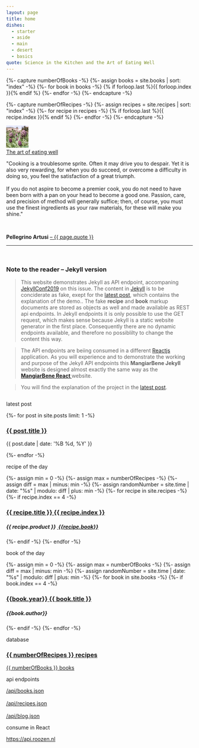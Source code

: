 ```yaml
---
layout: page
title: home
dishes:
  - starter
  - aside
  - main
  - desert
  - basics
quote: Science in the Kitchen and the Art of Eating Well
---
```


{%- capture numberOfBooks -%}
{%- assign books = site.books | sort: "index" -%}
{%- for book in books -%}
{% if forloop.last %}{{ forloop.index }}{% endif %}
{%- endfor -%}
{%- endcapture -%}

{%- capture numberOfRecipes -%}
{%- assign recipes = site.recipes | sort: "index" -%}
{%- for recipe in recipes -%}
{% if forloop.last %}{{ recipe.index }}{% endif %}
{%- endfor -%}
{%- endcapture -%}

<div class="home-img_artisjok">
    <img src="/img/artisjok_klein.jpg" alt="">
    <div class="theart">
        <a href='/books/{{ page.quote | slugify }}'>The art of eating well</a>
    </div>       
</div>
<div class="home-quote">
    <p>
    "Cooking is a troublesome sprite. Often it may drive you to despair. Yet it is also very rewarding, for when you do succeed, or overcome a difficulty in doing so, you feel the satisfaction of a great triumph. <br><br> If you do not aspire to become a premier cook, you do not need to have been born with a pan on your head to become a good one. <span>Passion, care, and precision of method will generally suffice; then, of course, you must use the finest ingredients as your raw materials, for these will make you shine.</span>"
    </p>
    <br>
    <p class="pellegrino">    
        <b>Pellegrino Artusi</b> 
        <a href="/books/{{ page.quote | slugify }}" aria-label="The art of eating well">– {{ page.quote }}</a>
    </p>
</div>
<hr>
<br>
<h3 class="blauw">Note to the reader – <span class="smaller">Jekyll version</span></h3>
<div class="blog-post kramdown">
    <blockquote>
        <p> This website demonstrates Jekyll as API endpoint, accompaning <a href="https://jekyllconf.com/" target="_blank" rel="noopener noreferrer" aria-label="api.roozen.nl">JekyllConf2019</a> on this issue.
        The content in <a href="https://jekyllrb.com/" target="_blank" rel="noopener noreferrer" aria-label="api.roozen.nl">Jekyll</a> is to be conciderate as fake, exept for the <a href="/development/2019/09/16/jekyll-api-endpoint-demo.html" aria-label="Last post">
            latest post</a>, which contains the explanation of the demo.. 
        The fake <strong>recipe</strong> and <strong>book</strong> markup documents are stored as objects as well and made available as REST api endpoints.
        In Jekyll endpoints it is only possible to use the GET
            request, which makes sense because Jekyll is a static website
            generator in the first place. 
        Consequently there are no dynamic endpoints available, and therefore no possiblilty to change the content this way.
    </p>
       </blockquote>
    <blockquote>
          <p>
            The API endpoints are beiing consumed in a different
            <a
              href="https://reactjs.org/"
              target="_blank"
              rel="noopener noreferrer"
              aria-label="api.roozen.nl"
            >
              Reactjs
            </a>
            application. As you will experience and to demonstrate the working
            and purpose of the Jekyll API endpoints this
            <strong>MangiarBene Jekyll</strong> website is designed almost
            exactly the same way as the
            <strong>
              <a
                href="https://mangiarbene.roozen.nl"
                target="_blank"
                rel="noopener noreferrer"
                aria-label="mangiarbene.roozen.nl"
              >
                MangiarBene React
              </a>
            </strong>
            website.
          </p>
        </blockquote>
    <blockquote>
        <p>You will find the explanation of the project in the <a href="/development/2019/09/16/jekyll-api-endpoint-demo.html" aria-label="Last post">
    latest post</a>.</p>
    
</blockquote>
</div>

<p style="margin-bottom: 2em;"></p>
<!-- latest post -->
<p class="pl-2em">latest post</p>
<div class="home-post">
{%- for post in site.posts limit: 1 -%}
    <a href="{{ post.url }}" aria-label="Last post">
        <h3>{{ post.title }}</h3>
    </a>
    <p class="summary">
        <span class="date">
        {{ post.date | date: '%B %d, %Y' }}
        </span>
    </p>
{%- endfor -%}
</div>
<!-- recipe of the day -->
<p class="pl-2em">recipe of the day</p>
<div class="recipe">
{%- assign min = 0 -%}
{%- assign max = numberOfRecipes -%}
{%- assign diff = max | minus: min -%}
{%- assign randomNumber = site.time | date: "%s" | modulo: diff | plus: min -%}
{%- for recipe in site.recipes -%}
    {%- if recipe.index == 4 -%}
    <a href="/recipes/{{ recipe.title | slugify }}" aria-label="Recipe of the day">
        <h3>{{ recipe.title }} {{ recipe.index }}</h3>
    </a>
    <div class="credits">
        <h5>
            {{ recipe.product }}
            <span>
                <a href="/books/{{recipe.book | slugify}}">
                &nbsp;{{recipe.book}}
                </a>
            </span>
        </h5>
    </div>         
    {%- endif -%}
{%- endfor -%}

</div>
<!-- book of the day -->
<p class="pl-2em">book of the day</p>
<div class="book">
{%- assign min = 0 -%}
{%- assign max = numberOfBooks -%}
{%- assign diff = max | minus: min -%}
{%- assign randomNumber = site.time | date: "%s" | modulo: diff | plus: min -%}
{%- for book in site.books -%}
    {%- if book.index == 4 -%}
    <a href="/books/{{ book.title | slugify }}" aria-label="Book of the day">
        <h3><span>{{book.year}}</span>&nbsp;{{ book.title }}</h3>
    </a>
    <div class="credits">
        <h5>{{book.author}}</h5>
    </div>   
    {%- endif -%}
{%- endfor -%}
</div>
<!-- database -->
<p class="pl-2em">database</p>
<div class="home-database">
<a href="/recipes" class="nav-link" aria-label="Number of recipes">
    <h3>{{ numberOfRecipes }} recipes </h3>    
</a>
<a href="/books" class="nav-link" aria-label="Number of books">
    <p>{{ numberOfBooks }} books</p>   
</a>
</div>
<p class="pl-2em">api endpoints</p>
<a href='/api/books.json' aria-label="Books">/api/books.json</a>
<br><br>
<a href='/api/recipes.json' aria-label="Recipes">/api/recipes.json</a>
<br><br>
<a href='/api/blog.json' aria-label="Blog">/api/blog.json</a>
<p class="pl-2em">consume in React</p>
<a href="https://api.roozen.nl" target="_blank" rel="noopener noreferrer" aria-label="api.roozen.nl">
https://api.roozen.nl
</a>
